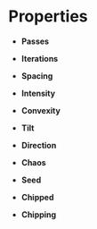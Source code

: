 

# Properties

- **Passes**  
  
- **Iterations**  
  
- **Spacing**  
  
- **Intensity**  
  
- **Convexity**  
  
- **Tilt**  
  
- **Direction**  
  
- **Chaos**  
  
- **Seed**  
  
- **Chipped**  
  
- **Chipping**  
  



